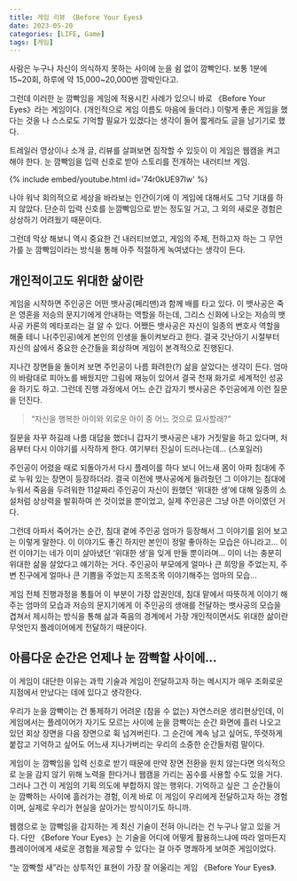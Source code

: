```yaml
---
title: 게임 리뷰 《Before Your Eyes》
date: 2023-05-20
categories: [LIFE, Game]
tags: [게임]
---
```


사람은 누구나 자신이 의식하지 못하는 사이에 눈을 쉼 없이 깜빡인다. 보통 1분에 15~20회, 하루에 약 15,000~20,000번 깜박인다고.

그런데 이러한 눈 깜빡임을 게임에 적용시킨 사례가 있으니 바로 《Before Your Eyes》라는 게임이다. (개인적으로 게임 이름도 마음에 들더라.) 이렇게 좋은 게임을 했다는 것을 나 스스로도 기억할 필요가 있겠다는 생각이 들어 짧게라도 글을 남기기로 했다.

트레일러 영상이나 소개 글, 리뷰를 살펴보면 짐작할 수 있듯이 이 게임은 웹캠을 켜고 해야 한다. 눈 깜빡임을 입력 신호로 받아 스토리를 전개하는 내러티브 게임.

{% include embed/youtube.html id='74r0kUE97Iw' %}

나야 워낙 회의적으로 세상을 바라보는 인간이기에 이 게임에 대해서도 그닥 기대를 하지 않았다. 단순히 입력 신호를 눈깜빡임으로 받는 정도일 거고, 그 외의 새로운 경험은 상상하기 어려웠기 때문이다.

그런데 막상 해보니 역시 중요한 건 내러티브였고, 게임의 주제, 전하고자 하는 그 무언가를 눈 깜빡임이라는 방식을 통해 아주 적절하게 녹여냈다는 생각이 든다.

## 개인적이고도 위대한 삶이란

게임을 시작하면 주인공은 어떤 뱃사공(페리맨)과 함께 배를 타고 있다. 이 뱃사공은 죽은 영혼을 저승의 문지기에게 안내하는 역할을 하는데, 그리스 신화에 나오는 저승의 뱃사공 카론의 메타포라는 걸 알 수 있다. 어쨌든 뱃사공은 자신이 일종의 변호사 역할을 해줄 테니 나(주인공)에게 본인의 인생을 돌이켜보라고 한다. 결국 갓난아기 시절부터 자신의 삶에서 중요한 순간들을 회상하며 게임이 본격적으로 진행된다.

지나간 장면들을 돌이켜 보면 주인공이 나름 화려한(?) 삶을 살았다는 생각이 든다. 엄마의 바람대로 피아노를 배웠지만 그림에 재능이 있어서 결국 천재 화가로 세계적인 성공을 하기도 하고. 그런데 진행 과정에서 어느 순간 갑자기 뱃사공은 주인공에게 이런 질문을 던진다.

>“자신을 행복한 아이와 외로운 아이 중 어느 것으로 묘사할래?”

질문을 자꾸 하길래 나름 대답을 했더니 갑자기 뱃사공은 내가 거짓말을 하고 있다며, 처음부터 다시 이야기를 시작하게 한다. 여기부터 진실이 드러나는데… (스포일러)

주인공이 어렸을 때로 되돌아가서 다시 플레이를 하다 보니 어느새 몸이 아파 침대에 주로 누워 있는 장면이 등장하더라. 결국 이전에 뱃사공에게 들려줬던 그 이야기는 침대에 누워서 죽음을 두려워한 11살짜리 주인공이 자신이 원했던 ‘위대한 생’에 대해 일종의 소설처럼 상상력을 발휘하여 쓴 것이었을 뿐이었고, 실제 주인공은 그냥 아픈 아이였던 거다.

그런데 아파서 죽어가는 순간, 침대 곁에 주인공 엄마가 등장해서 그 이야기를 읽어 보고는 이렇게 말한다. 이 이야기도 좋긴 하지만 본인이 정말 좋아하는 모습은 아니라고… 이런 이야기는 네가 이미 살아냈던 ‘위대한 생’을 잊게 만들 뿐이라며… 이미 너는 충분히 위대한 삶을 살았다고 얘기하는 거다. 주인공이 부모에게 얼마나 큰 희망을 주었는지, 주변 친구에게 얼마나 큰 기쁨을 주었는지 조목조목 이야기해주는 엄마의 모습…

게임 전체 진행과정을 통틀어 이 부분이 가장 압권인데, 침대 맡에서 따뜻하게 이야기 해주는 엄마의 모습과 저승의 문지기에게 이 주인공의 생애를 전달하는 뱃사공의 모습을 겹쳐서 제시하는 방식을 통해 삶과 죽음의 경계에서 가장 개인적이면서도 위대한 삶이란 무엇인지 플레이어에게 전달하기 때문이다.

## 아름다운 순간은 언제나 눈 깜빡할 사이에…

이 게임이 대단한 이유는 과학 기술과 게임이 전달하고자 하는 메시지가 매우 조화로운 지점에서 만났다는 데에 있다고 생각한다.

우리가 눈을 깜빡이는 건 통제하기 어려운 (참을 수 없는) 자연스러운 생리현상인데, 이 게임에서는 플레이어가 자기도 모르는 사이에 눈을 깜빡이는 순간 화면에 흘러 나오고 있던 회상 장면을 다음 장면으로 휙 넘겨버린다. 그 순간에 계속 남고 싶어도, 뚜렷하게 붙잡고 기억하고 싶어도 어느새 지나가버리는 우리의 소중한 순간들처럼 말이다.

게임이 눈 깜빡임을 입력 신호로 받기 때문에 만약 장면 전환을 원치 않는다면 의식적으로 눈을 감지 않기 위해 노력을 한다거나 웹캠을 가리는 꼼수를 사용할 수도 있을 거다. 그러나 그건 이 게임의 기획 의도에 부합하지 않는 행위다. 기억하고 싶은 그 순간들이 눈 깜빡하는 사이에 흘러가는 경험, 이게 바로 이 게임이 우리에게 전달하고자 하는 경험이며, 실제로 우리가 현실을 살아가는 방식이기도 하니까.

웹캠으로 눈 깜빡임을 감지하는 게 최신 기술이 전혀 아니라는 건 누구나 알고 있을 거다. 다만 《Before Your Eyes》는 기술을 어디에 어떻게 활용하느냐에 따라 얼마든지 플레이어에게 새로운 경험을 제공할 수 있다는 걸 아주 명쾌하게 보여준 게임이었다.

“눈 깜빡할 새”라는 상투적인 표현이 가장 잘 어울리는 게임 《Before Your Eyes》.